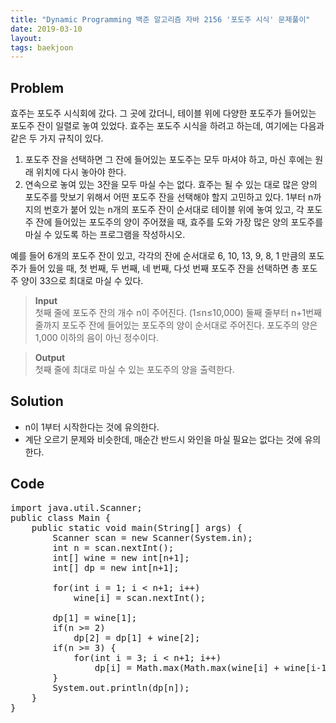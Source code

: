 ```yaml
---
title: "Dynamic Programming 백준 알고리즘 자바 2156 '포도주 시식' 문제풀이"
date: 2019-03-10
layout:
tags: baekjoon
---
```



## Problem
효주는 포도주 시식회에 갔다. 그 곳에 갔더니, 테이블 위에 다양한 포도주가 들어있는 포도주 잔이 일렬로 놓여 있었다. 효주는 포도주 시식을 하려고 하는데, 여기에는 다음과 같은 두 가지 규칙이 있다.
1. 포도주 잔을 선택하면 그 잔에 들어있는 포도주는 모두 마셔야 하고, 마신 후에는 원래 위치에 다시 놓아야 한다.
2. 연속으로 놓여 있는 3잔을 모두 마실 수는 없다.
효주는 될 수 있는 대로 많은 양의 포도주를 맛보기 위해서 어떤 포도주 잔을 선택해야 할지 고민하고 있다. 1부터 n까지의 번호가 붙어 있는 n개의 포도주 잔이 순서대로 테이블 위에 놓여 있고, 각 포도주 잔에 들어있는 포도주의 양이 주어졌을 때, 효주를 도와 가장 많은 양의 포도주를 마실 수 있도록 하는 프로그램을 작성하시오. 

예를 들어 6개의 포도주 잔이 있고, 각각의 잔에 순서대로 6, 10, 13, 9, 8, 1 만큼의 포도주가 들어 있을 때, 첫 번째, 두 번째, 네 번째, 다섯 번째 포도주 잔을 선택하면 총 포도주 양이 33으로 최대로 마실 수 있다.

> <b>Input</b><br>
첫째 줄에 포도주 잔의 개수 n이 주어진다. (1≤n≤10,000) 둘째 줄부터 n+1번째 줄까지 포도주 잔에 들어있는 포도주의 양이 순서대로 주어진다. 포도주의 양은 1,000 이하의 음이 아닌 정수이다.

> <b>Output</b><br>
첫째 줄에 최대로 마실 수 있는 포도주의 양을 출력한다.


## Solution
- n이 1부터 시작한다는 것에 유의한다.
- 계단 오르기 문제와 비슷한데, 매순간 반드시 와인을 마실 필요는 없다는 것에 유의한다.

## Code
<pre>
import java.util.Scanner;
public class Main {
	public static void main(String[] args) {
		Scanner scan = new Scanner(System.in);
		int n = scan.nextInt();
		int[] wine = new int[n+1];
		int[] dp = new int[n+1];
		
		for(int i = 1; i < n+1; i++)
			wine[i] = scan.nextInt();
		
		dp[1] = wine[1]; 
		if(n >= 2)
			dp[2] = dp[1] + wine[2];
		if(n >= 3) {
			for(int i = 3; i < n+1; i++)
				dp[i] = Math.max(Math.max(wine[i] + wine[i-1] + dp[i-3], wine[i] + dp[i-2]), dp[i-1]);
		}
		System.out.println(dp[n]);
	}
}
